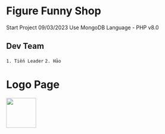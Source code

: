 
# Figure Funny Shop 
Start Project 09/03/2023
Use MongoDB 
Language - PHP v8.0
## Dev Team
`1. Tiến Leader`
`2. Hảo`
# Logo Page
<img align="left" width="80" height="80" src="https://cdn.discordapp.com/attachments/843909351344308244/1083269184328323092/logo.png">
